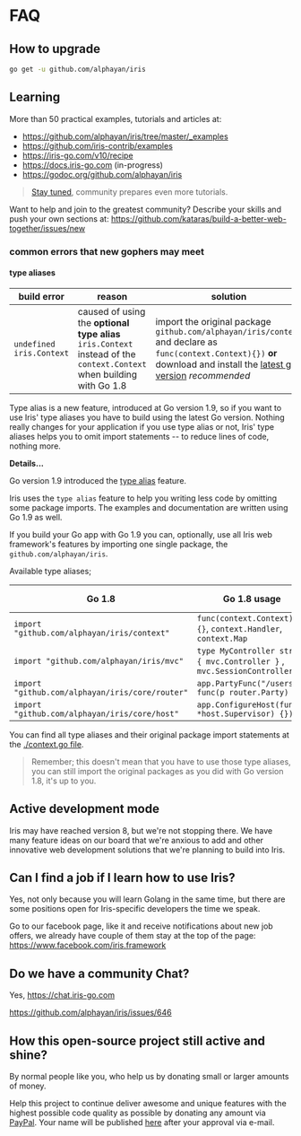 # FAQ

## How to upgrade

```sh
go get -u github.com/alphayan/iris
```

## Learning

More than 50 practical examples, tutorials and articles at:

- https://github.com/alphayan/iris/tree/master/_examples
- https://github.com/iris-contrib/examples
- https://iris-go.com/v10/recipe
- https://docs.iris-go.com (in-progress)
- https://godoc.org/github.com/alphayan/iris

> [Stay tuned](https://github.com/alphayan/iris/stargazers), community prepares even more tutorials.

Want to help and join to the greatest community? Describe your skills and push your own sections at: https://github.com/kataras/build-a-better-web-together/issues/new

### common errors that new gophers may meet

#### type aliases

| build error | reason | solution |
| -----------|--------|--------|
| `undefined iris.Context` | caused of using the **optional type alias** `iris.Context` instead of the `context.Context` when building with Go 1.8 | import the original package `github.com/alphayan/iris/context` and declare as `func(context.Context){})` **or** download and install the [latest go version](https://golang.org/dl) _recommended_ |

Type alias is a new feature, introduced at Go version 1.9, so if you want to use Iris' type aliases you have to build using the latest Go version. Nothing really changes for your application if you use type alias or not, Iris' type aliases helps you to omit import statements -- to reduce lines of code, nothing more.

**Details...**

Go version 1.9 introduced the [type alias](https://golang.org/doc/go1.9#language) feature.

Iris uses the `type alias` feature to help you writing less code by omitting some package imports. The examples and documentation are written using Go 1.9 as well.

If you build your Go app with Go 1.9 you can, optionally, use all Iris web framework's features by importing one single package, the `github.com/alphayan/iris`.

Available type aliases;

| Go 1.8 | Go 1.8 usage | Go 1.9 usage (optionally) |
| -----------|--------|--------|
| `import "github.com/alphayan/iris/context"` | `func(context.Context) {}`, `context.Handler`, `context.Map` |  `func(iris.Context) {}`, `iris.Handler`,  `iris.Map` |
| `import "github.com/alphayan/iris/mvc"` | `type MyController struct { mvc.Controller }` , `mvc.SessionController` | `type MyController struct { iris.Controller }`, `iris.SessionController` |
| `import "github.com/alphayan/iris/core/router"` | `app.PartyFunc("/users", func(p router.Party) {})` |  `app.PartyFunc("/users", func(p iris.Party) {})` |
| `import "github.com/alphayan/iris/core/host"` | `app.ConfigureHost(func(s *host.Supervisor) {})` | `app.ConfigureHost(func(s *iris.Supervisor) {})` |

You can find all type aliases and their original package import statements at the [./context.go file](context.go).

> Remember; this doesn't mean that you have to use those type aliases, you can still import the original packages as you did with Go version 1.8, it's up to you.

## Active development mode

Iris may have reached version 8, but we're not stopping there. We have many feature ideas on our board that we're anxious to add and other innovative web development solutions that we're planning to build into Iris.

## Can I find a job if I learn how to use Iris?

Yes, not only because you will learn Golang in the same time, but there are some positions
open for Iris-specific developers the time we speak.

Go to our facebook page, like it and receive notifications about new job offers, we already have couple of them stay at the top of the page: https://www.facebook.com/iris.framework

<!--
## Can Iris be used in production after Dubai purchase?

Yes, now more than ever.

https://github.com/alphayan/iris/issues/711

-------

UPDATE which I could mention by the beginning of the Decemember of 2017:

Nothing keeps for ever, and we should move on to greater things.

As you probably know, I was hired to develop an inside Iris version for a Dubai-based startup company's specific requirements in the same time I was developing the open-source Iris repository with your help this time as well!

As our first deal was to end this agreement via last-time negotiatations by the end of the current year (2017), the
agreement ended unofficially at 22 Novemember of 2017 (officially some weeks later, paper work), and after a week I came back to Greece as you may understood from the regularly commits and improvements to the public repository that I pushed.
 -->

## Do we have a community Chat?

Yes, https://chat.iris-go.com

https://github.com/alphayan/iris/issues/646

## How this open-source project still active and shine?

By normal people like you, who help us by donating small or larger amounts of money.

Help this project to continue deliver awesome and unique features with the highest possible code quality as possible by donating any amount via [PayPal](https://www.paypal.me/kataras). Your name will be published [here](https://iris-go.com/donate) after your approval via e-mail.